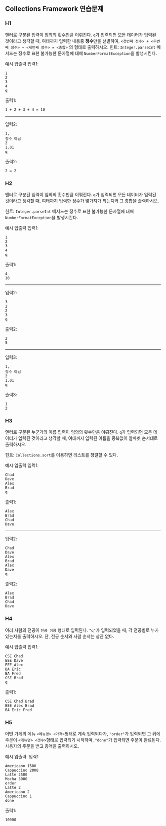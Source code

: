 ## Collections Framework 연습문제

### H1

엔터로 구분된 입력이 임의의 횟수만큼 이뤄진다.
`q`가 입력되면 모든 데이터가 입력된 것이라고 생각할 때,
여태까지 입력한 내용중 **정수**만을 선별하여,
`<첫번째 정수> + <두번째 정수> + <세번째 정수> = <총합>`
의 형태로 출력하시오.
힌트: `Integer.parseInt` 메서드는 정수로 표현 불가능한 문자열에 대해 `NumberFormatException`을 발생시킨다.

예시 입출력
입력1:
```text
1
2
3
4
q
```
출력1:
```text
1 + 2 + 3 + 4 = 10
```
---
입력2:
```text
1,
정수 아님
2
1.01
q
```
출력2:
```text
2 = 2
```


### H2

엔터로 구분된 입력이 임의의 횟수만큼 이뤄진다.
`q`가 입력되면 모든 데이터가 입력된 것이라고 생각할 때,
여태까지 입력한 정수가 몇가지가 되는지와 그 총합을 출력하시오.

힌트: `Integer.parseInt` 메서드는 정수로 표현 불가능한 문자열에 대해 `NumberFormatException`을 발생시킨다.

예시 입출력
입력1:
```text
1
2
3
4
q
```
출력1:
```text
4
10
```
---
입력2:
```text
3
2
2
3
q
```
출력2:
```text
2
5
```
---
입력3:
```text
1,
정수 아님
2
1.01
q
```
출력3:
```text
1
2
```

### H3
엔터로 구분된 누군가의 이름 입력이 임의의 횟수만큼 이뤄진다.
`q`가 입력되면 모든 데이터가 입력된 것이라고 생각할 때,
여태까지 입력된 이름을 중복없이 알파벳 순서데로 출력하시오.

힌트: `Collections.sort`를 이용하면 리스트를 정렬할 수 있다.

예시 입출력
입력1:
```text
Chad
Dave
Alex
Brad
q
```
출력1:
```text
Alex
Brad
Chad
Dave
```
---
입력2:
```text
Chad
Dave
Alex
Brad
Alex
Dave
q
```
출력2:
```text
Alex
Brad
Chad
Dave
```


### H4
여러 사람의 전공이 `전공 이름` 형태로 입력된다.
`"q"`가 입력되었을 때,
각 전공별로 누가 있는지를 출력하시오.
단, 전공 순서와 사람 순서는 상관 없다.

예시 입출력
입력1:
```text
CSE Chad
EEE Dave
EEE Alex
BA Eric
BA Fred
CSE Brad
q
```
출력1:
```text
CSE Chad Brad
EEE Alex Brad
BA Eric Fred
```


### H5

어떤 가게의 메뉴 `<메뉴명> <가격>`형태로 계속 입력되다가,
`"order"`가 입력되면 그 뒤에 주문이 `<메뉴명> <갯수>`형태로 입력되기 시작하며,
`"done"`가 입력되면 주문이 완료된다.
사용자의 주문을 받고 총액을 출력하시오.

예시 입출력:
입력1
```text
Americano 1500
Cappuccino 2000
Latte 2500
Mocha 3000
order
Latte 2
Americano 2
Cappuccino 1
done
```
출력1:
```text
10000
```
